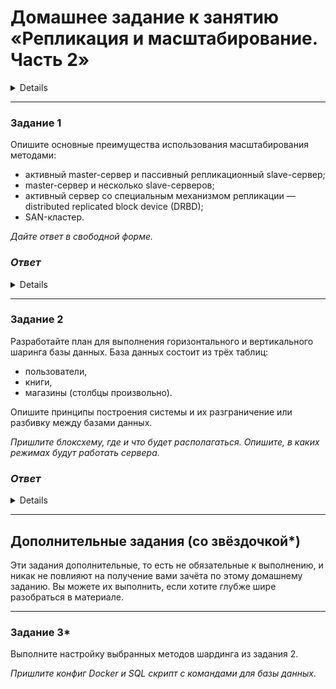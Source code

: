 # Домашнее задание к занятию «Репликация и масштабирование. Часть 2»

<details> 

### Инструкция по выполнению домашнего задания

1. Сделайте fork [репозитория c шаблоном решения](https://github.com/netology-code/sys-pattern-homework) к себе в Github и переименуйте его по названию или номеру занятия, например, https://github.com/имя-вашего-репозитория/gitlab-hw или https://github.com/имя-вашего-репозитория/8-03-hw).
2. Выполните клонирование этого репозитория к себе на ПК с помощью команды `git clone`.
3. Выполните домашнее задание и заполните у себя локально этот файл README.md:
   - впишите вверху название занятия и ваши фамилию и имя;
   - в каждом задании добавьте решение в требуемом виде: текст/код/скриншоты/ссылка;
   - для корректного добавления скриншотов воспользуйтесь инструкцией [«Как вставить скриншот в шаблон с решением»](https://github.com/netology-code/sys-pattern-homework/blob/main/screen-instruction.md);
   - при оформлении используйте возможности языка разметки md. Коротко об этом можно посмотреть в [инструкции по MarkDown](https://github.com/netology-code/sys-pattern-homework/blob/main/md-instruction.md).
4. После завершения работы над домашним заданием сделайте коммит (`git commit -m "comment"`) и отправьте его на Github (`git push origin`).
5. Для проверки домашнего задания преподавателем в личном кабинете прикрепите и отправьте ссылку на решение в виде md-файла в вашем Github.
6. Любые вопросы задавайте в чате учебной группы и/или в разделе «Вопросы по заданию» в личном кабинете.

Желаем успехов в выполнении домашнего задания.

</details>

---

### Задание 1

Опишите основные преимущества использования масштабирования методами:

- активный master-сервер и пассивный репликационный slave-сервер; 
- master-сервер и несколько slave-серверов;
- активный сервер со специальным механизмом репликации — distributed replicated block device (DRBD);
- SAN-кластер.

*Дайте ответ в свободной форме.*

### *Ответ*

<details>

*Активный master-сервер и пассивный репликационный slave-сервер*.

Я бы назвал это начальным уровнем репликации. Преимущество тут только в том, что можно снизить нагрузку чтения с Мастера, который одновременно трудится и на запись. Если же БД начнет увеличичиваться, то придется вертикально расширять каждый сервер, особенно Мастер. Также на скорость чтения будет влиять вид записи: синхронная и асинохронная. В случае синхронной записи есть гарантия, что данные не потеряются, но скорость ответа будет ниже.

*Мaster-сервер и несколько slave-серверов*.

Та же схема, что и выше. Но тут приемущество, что Мастер еще больше освобождается от чтения. Также если БД стала достаточно велика, ее части можно реплицировать отдельно на каждый Слейв. Например, один Слейв реплицирует название товара и цену, второй - доступнок количество и т.д. А расширять вертикально можно только Мастер. И опять же очень важен вид записи.

*Активный сервер со специальным механизмом репликации — distributed replicated block device (DRBD)*.

Этот вариант является  программным решением для хранения данных.  DRBD включает в себя копию данных на двух устройствах хранения, так что в случае сбоя одного из них можно использовать данные на другом. Тут происходит реплицикация блочных устройств (жесткие диски, разделы, логические тома и т.д.) между хостами по сети и зеркально отображает их содержимое. По сути это вариант можно назвать даже RAID1 для БД. Данный вариант может применяться для ряда задач в кластерах высокой доступности (High Availability).

*SAN-кластер*.
SAN - Storage Area Network - Сеть хранения данных. Название говорит само за себя.  Это "выделенная сеть", отделенная от локальных (LAN) и глобальных (WAN) сетей.  Преимущества - разделяемый доступ к дискам и ленточным устройствам, большая производительность репликации данных, лучшая масштабируемость дисковой системы и расширенная отказоустойчивость. Архитектура SAN так же обеспечивает возможность безболезненного роста. Техника управления емкостью хранилищ данных может быть использована что бы обеспечить постоянное ее увеличение по мере необходимости. Если необходимо увеличение вычислительной мощности, SAN позволяет добавлять новые серверы таким образом, что они будут иметь разделяемый доступ к данным. Для увеличения скорости доступа к данным, могут быть созданы несколько их копий, это позволяет преодолеть ограничение производительности одного диска.

</details>

---

### Задание 2


Разработайте план для выполнения горизонтального и вертикального шаринга базы данных. База данных состоит из трёх таблиц: 

- пользователи, 
- книги, 
- магазины (столбцы произвольно). 

Опишите принципы построения системы и их разграничение или разбивку между базами данных.

*Пришлите блоксхему, где и что будет располагаться. Опишите, в каких режимах будут работать сервера.* 

### *Ответ*

<details>
</details>

---

## Дополнительные задания (со звёздочкой*)
Эти задания дополнительные, то есть не обязательные к выполнению, и никак не повлияют на получение вами зачёта по этому домашнему заданию. Вы можете их выполнить, если хотите глубже шире разобраться в материале.

---
### Задание 3*

Выполните настройку выбранных методов шардинга из задания 2.

*Пришлите конфиг Docker и SQL скрипт с командами для базы данных*.
